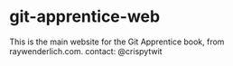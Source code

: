 # git-apprentice-web
This is the main website for the Git Apprentice book, from 
raywenderlich.com.
contact: @crispytwit